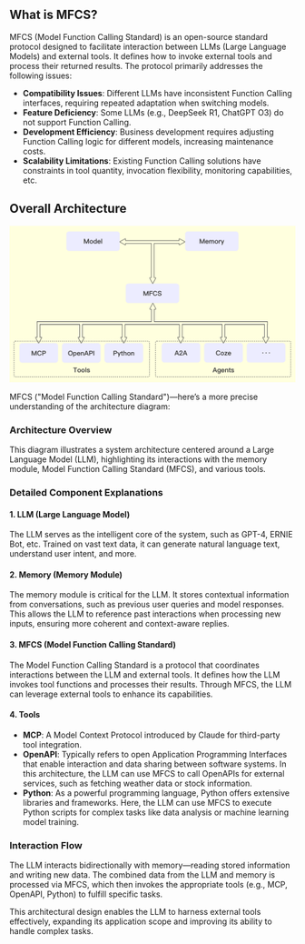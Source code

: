 ## What is MFCS?  
MFCS (Model Function Calling Standard) is an open-source standard protocol designed to facilitate interaction between LLMs (Large Language Models) and external tools. It defines how to invoke external tools and process their returned results. The protocol primarily addresses the following issues:  

- **Compatibility Issues**: Different LLMs have inconsistent Function Calling interfaces, requiring repeated adaptation when switching models.  
- **Feature Deficiency**: Some LLMs (e.g., DeepSeek R1, ChatGPT O3) do not support Function Calling.  
- **Development Efficiency**: Business development requires adjusting Function Calling logic for different models, increasing maintenance costs.  
- **Scalability Limitations**: Existing Function Calling solutions have constraints in tool quantity, invocation flexibility, monitoring capabilities, etc.  

## Overall Architecture  
![Local Image](./images/architecture.png)  

MFCS ("Model Function Calling Standard")—here’s a more precise understanding of the architecture diagram:  

### Architecture Overview  

This diagram illustrates a system architecture centered around a Large Language Model (LLM), highlighting its interactions with the memory module, Model Function Calling Standard (MFCS), and various tools.  

### Detailed Component Explanations  

#### 1. **LLM (Large Language Model)**  
The LLM serves as the intelligent core of the system, such as GPT-4, ERNIE Bot, etc. Trained on vast text data, it can generate natural language text, understand user intent, and more.  

#### 2. **Memory (Memory Module)**  
The memory module is critical for the LLM. It stores contextual information from conversations, such as previous user queries and model responses. This allows the LLM to reference past interactions when processing new inputs, ensuring more coherent and context-aware replies.  

#### 3. **MFCS (Model Function Calling Standard)**  
The Model Function Calling Standard is a protocol that coordinates interactions between the LLM and external tools. It defines how the LLM invokes tool functions and processes their results. Through MFCS, the LLM can leverage external tools to enhance its capabilities.  

#### 4. **Tools**  
- **MCP**: A Model Context Protocol introduced by Claude for third-party tool integration.  
- **OpenAPI**: Typically refers to open Application Programming Interfaces that enable interaction and data sharing between software systems. In this architecture, the LLM can use MFCS to call OpenAPIs for external services, such as fetching weather data or stock information.  
- **Python**: As a powerful programming language, Python offers extensive libraries and frameworks. Here, the LLM can use MFCS to execute Python scripts for complex tasks like data analysis or machine learning model training.  

### Interaction Flow  

The LLM interacts bidirectionally with memory—reading stored information and writing new data. The combined data from the LLM and memory is processed via MFCS, which then invokes the appropriate tools (e.g., MCP, OpenAPI, Python) to fulfill specific tasks.  

This architectural design enables the LLM to harness external tools effectively, expanding its application scope and improving its ability to handle complex tasks.  

